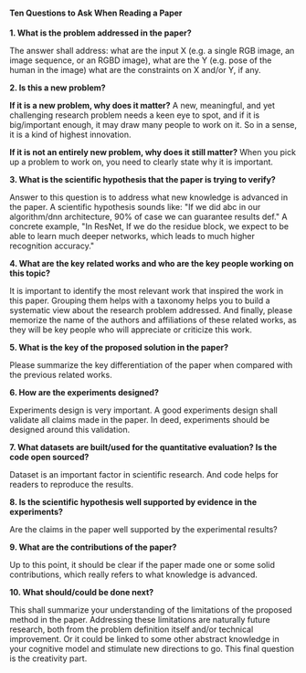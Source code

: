 #### Ten Questions to Ask When Reading a Paper

**1. What is the problem addressed in the paper?**

The answer shall address: what are the input X (e.g. a single RGB image, an image sequence, or an RGBD image), what are the Y (e.g. pose of the human in the image) what are the constraints on X and/or Y, if any.

**2. Is this a new problem?**

**If it is a new problem, why does it matter?** A new, meaningful, and yet challenging research problem needs a keen eye to spot, and if it is big/important enough, it may draw many people to work on it. So in a sense, it is a kind of highest innovation.

**If it is not an entirely new problem, why does it still matter?** When you pick up a problem to work on, you need to clearly state why it is important.

**3. What is the scientific hypothesis that the paper is trying to verify?**

Answer to this question is to address what new knowledge is advanced in the paper. A scientific hypothesis sounds like: "If we did abc in our algorithm/dnn architecture, 90% of case we can guarantee results def." A concrete example, "In ResNet, If we do the residue block, we expect to be able to learn much deeper networks, which leads to much higher recognition accuracy."

**4. What are the key related works and who are the key people working on this topic?**  

It is important to identify the most relevant work that inspired the work in this paper. Grouping them helps with a taxonomy helps you to build a systematic view about the research problem addressed. And finally, please memorize the name of the authors and affiliations of these related works, as they will be key people who will appreciate or criticize this work.

**5. What is the key of the proposed solution in the paper?**

Please summarize the key differentiation of the paper when compared with the previous related works.

**6. How are the experiments designed?**

Experiments design is very important. A good experiments design shall validate all claims made in the paper. In deed, experiments should be designed around this validation.

**7. What datasets are built/used for the quantitative evaluation? Is the code open sourced?**  

Dataset is an important factor in scientific research. And code helps for readers to reproduce the results.

**8. Is the scientific hypothesis well supported by evidence in the experiments?**

Are the claims in the paper well supported by the experimental results?

**9. What are the contributions of the paper?**

Up to this point, it should be clear if the paper made one or some solid contributions, which really refers to what knowledge is advanced.

**10. What should/could be done next?**  

This shall summarize your understanding of the limitations of the proposed method in the paper. Addressing these limitations are naturally future research, both from the problem definition itself and/or technical improvement. Or it could be linked to some other abstract knowledge in your cognitive model and stimulate new directions to go. This final question is the creativity part.

